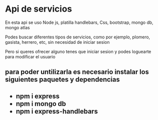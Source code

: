 <h1>Api de servicios</h1>
<p>En esta api se uso Node js, platilla handlebars, Css, bootstrap, mongo db, mongo atlas</p>
<p>Podes buscar diferentes tipos de servicios, como por ejemplo, plomero, gasista, herrero, etc, sin necesidad de iniciar sesion</p>
<p>Pero si queres ofrecer alguno tenes que iniciar sesion y podes loguearte para modificar el usuario</p>
<h2>para poder untilizarla es necesario instalar los siguientes paquetes y dependencias<h2>
<ul>
<li>npm i express</li>
<li>npm i mongo db</li>
<li>npm i express-handlebars</li>
</ul>
